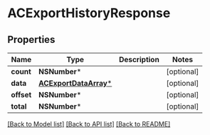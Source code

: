 # ACExportHistoryResponse

## Properties
Name | Type | Description | Notes
------------ | ------------- | ------------- | -------------
**count** | **NSNumber*** |  | [optional] 
**data** | [**ACExportDataArray***](ACExportDataArray.md) |  | [optional] 
**offset** | **NSNumber*** |  | [optional] 
**total** | **NSNumber*** |  | [optional] 

[[Back to Model list]](../README.md#documentation-for-models) [[Back to API list]](../README.md#documentation-for-api-endpoints) [[Back to README]](../README.md)



